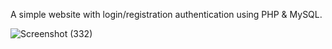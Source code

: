 A simple website with login/registration authentication using PHP & MySQL.

![Screenshot (332)](https://github.com/user-attachments/assets/cf4c2140-a020-44cc-a73e-a76ae9d79c78)
